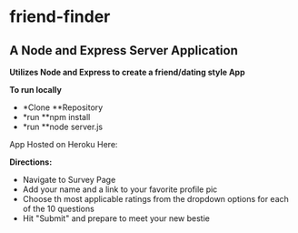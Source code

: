 # friend-finder
## A Node and Express Server Application

**Utilizes Node and Express to create a friend/dating style App**

**To run locally**
* *Clone **Repository
* *run **npm install
* *run **node server.js

App Hosted on Heroku Here:

**Directions:**
* Navigate to Survey Page
* Add your name and a link to your favorite profile pic
* Choose th most applicable ratings from the dropdown options for each of the 10 questions
* Hit "Submit" and prepare to meet your new bestie

